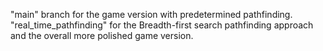 "main" branch for the game version with predetermined pathfinding. "real_time_pathfinding" for the Breadth-first search pathfinding approach and the overall more polished game version.
